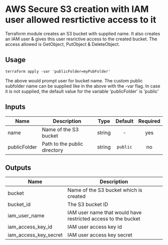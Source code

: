 # AWS Secure S3 creation with IAM user allowed resrtictive access to it

Terraform module creates an S3 bucket with supplied name. It also creates an IAM user & gives this user resrictive access to the created bucket. The access allowed is GetObject, PutObject & DeleteObject. 

## Usage
```
terraform apply -var 'publicFolder=myPubFolder' 
```
The above would prompt user for bucket name. The custom public subfolder name can be supplied like in the above with the -var flag. In case it is not supplied, the default value for the variable 'publicFolder' is 'public'

## Inputs

| Name | Description | Type | Default | Required |
|------|-------------|:----:|:-----:|:-----:|
| name | Name of the S3 bucket | string | - | yes |
| publicFolder | Path to the public directory | string | `public` | no |

## Outputs

| Name | Description |
|------|-------------|
| bucket | Name of the S3 bucket which is created |
| bucket_id |  The S3 bucket ID|
| iam_user_name | IAM user name that would have restricted access to the bucket|
| iam_access_key_id | IAM user access key id |
| iam_access_key_secret | IAM user access key secret |


